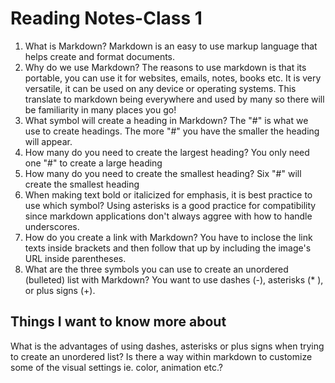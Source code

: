 # Reading Notes-Class 1




1. What is Markdown? Markdown is an easy to use markup language that helps create and format documents.
2. Why do we use Markdown? The reasons to use markdown is that its portable, you can use it for websites, emails, notes, books etc. It is very versatile, it can be used on any device or operating systems. This translate to markdown being everywhere and used by many so there will be familiarity in many places you go!
3. What symbol will create a heading in Markdown? The "#" is what we use to create headings. The more "#" you have the smaller the heading will appear.
4. How many do you need to create the largest heading? You only need one "#" to create a large heading
5. How many do you need to create the smallest heading? Six "#" will create the smallest heading
6. When making text bold or italicized for emphasis, it is best practice to use which symbol? Using asterisks is a good practice for compatibility since markdown applications don't always aggree with how to handle underscores.
7. How do you create a link with Markdown? You have to inclose the link texts inside brackets and then follow that up by including the image's URL inside parentheses. 
8. What are the three symbols you can use to create an unordered (bulleted) list with Markdown? You want to use dashes (-), asterisks (* ), or plus signs (+). 

## Things I want to know more about
What is the advantages of using dashes, asterisks or plus signs when trying to create an unordered list?
Is there a way within markdown to customize some of the visual settings ie. color, animation etc.? 

